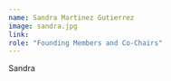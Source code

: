 ```yaml
---
name: Sandra Martinez Gutierrez
image: sandra.jpg
link: 
role: "Founding Members and Co-Chairs"
---
```

Sandra
